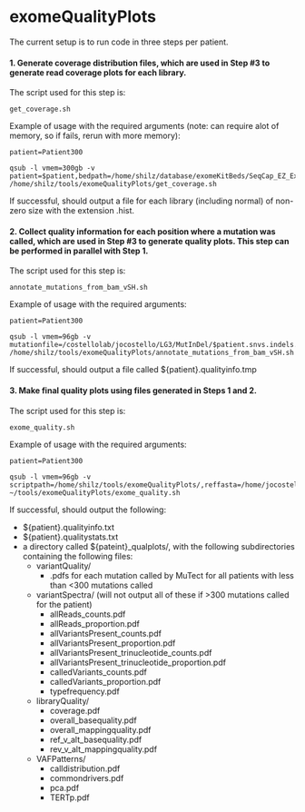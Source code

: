 # exomeQualityPlots

The current setup is to run code in three steps per patient.

#### 1. Generate coverage distribution files, which are used in Step #3 to generate read coverage plots for each library.

The script used for this step is:

```
get_coverage.sh
```

Example of usage with the required arguments (note: can require alot of memory, so if fails, rerun with more memory):

```
patient=Patient300

qsub -l vmem=300gb -v patient=$patient,bedpath=/home/shilz/database/exomeKitBeds/SeqCap_EZ_Exome_v3_capture.bed /home/shilz/tools/exomeQualityPlots/get_coverage.sh
```

If successful, should output a file for each library (including normal) of non-zero size with the extension .hist.

#### 2. Collect quality information for each position where a mutation was called, which are used in Step #3 to generate quality plots. This step can be performed in parallel with Step 1.

The script used for this step is:

```
annotate_mutations_from_bam_vSH.sh
```

Example of usage with the required arguments:

```
patient=Patient300

qsub -l vmem=96gb -v mutationfile=/costellolab/jocostello/LG3/MutInDel/$patient.snvs.indels.filtered.overlaps.txt,conversionfile=/costellolab/mazort/LG3/exome/patient_ID_conversions.txt,patient=$patient,project=LG3,bampath=/costellolab/jocostello/LG3/exomes_recal/,scriptpath=/home/shilz/tools/exomeQualityPlots/ /home/shilz/tools/exomeQualityPlots/annotate_mutations_from_bam_vSH.sh
```

If successful, should output a file called ${patient}.qualityinfo.tmp

#### 3. Make final quality plots using files generated in Steps 1 and 2.

The script used for this step is:

```
exome_quality.sh
```

Example of usage with the required arguments:

```
patient=Patient300

qsub -l vmem=96gb -v scriptpath=/home/shilz/tools/exomeQualityPlots/,reffasta=/home/jocostello/shared/LG3_Pipeline/resources/UCSC_HG19_Feb_2009/hg19.fa,patient=$patient,mutationfile=/costellolab/jocostello/LG3/MutInDel/$patient.snvs.indels.filtered.overlaps.txt,conversionfile=/costellolab/mazort/LG3/exome/patient_ID_conversions.txt,bampath=/costellolab/jocostello/LG3/exomes_recal/ ~/tools/exomeQualityPlots/exome_quality.sh
```

If successful, should output the following:
- ${patient}.qualityinfo.txt
- ${patient}.qualitystats.txt
- a directory called ${pateint}_qualplots/, with the following subdirectories containing the following files:
  - variantQuality/
    - .pdfs for each mutation called by MuTect for all patients with less than <300 mutations called
  - variantSpectra/ (will not output all of these if >300 mutations called for the patient)
    - allReads_counts.pdf
    - allReads_proportion.pdf
    - allVariantsPresent_counts.pdf
    - allVariantsPresent_proportion.pdf
    - allVariantsPresent_trinucleotide_counts.pdf
    - allVariantsPresent_trinucleotide_proportion.pdf
    - calledVariants_counts.pdf
    - calledVariants_proportion.pdf
    - typefrequency.pdf
  - libraryQuality/
    - coverage.pdf
    - overall_basequality.pdf
    - overall_mappingquality.pdf
    - ref_v_alt_basequality.pdf
    - rev_v_alt_mappingquality.pdf
  - VAFPatterns/
    - calldistribution.pdf
    - commondrivers.pdf
    - pca.pdf
    - TERTp.pdf
    
